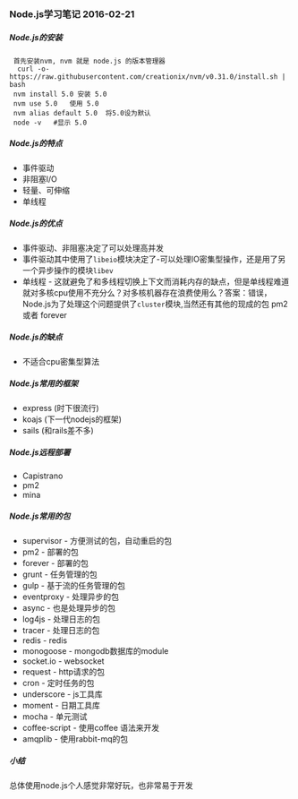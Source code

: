 ### Node.js学习笔记 2016-02-21
##### Node.js的安装
     首先安装nvm, nvm 就是 node.js 的版本管理器
      curl -o- https://raw.githubusercontent.com/creationix/nvm/v0.31.0/install.sh | bash
     nvm install 5.0 安装 5.0
     nvm use 5.0   使用 5.0
     nvm alias default 5.0  将5.0设为默认
     node -v   #显示 5.0

##### Node.js的特点
- 事件驱动
- 非阻塞I/O
- 轻量、可伸缩
- 单线程

##### Node.js的优点
- 事件驱动、非阻塞决定了可以处理高并发
- 事件驱动其中使用了`libeio`模块决定了-可以处理IO密集型操作，还是用了另一个异步操作的模块`libev`
- 单线程 - 这就避免了和多线程切换上下文而消耗内存的缺点，但是单线程难道就对多核cpu使用不充分么？对多核机器存在浪费使用么？答案：错误，Node.js为了处理这个问题提供了`cluster`模块,当然还有其他的现成的包 pm2 或者 forever

##### Node.js的缺点
- 不适合cpu密集型算法

##### Node.js常用的框架

- express (时下很流行)
- koajs (下一代nodejs的框架)
- sails (和rails差不多)

##### Node.js远程部署

- Capistrano
- pm2
- mina

##### Node.js常用的包
- supervisor - 方便测试的包，自动重启的包
- pm2 - 部署的包
- forever - 部署的包
- grunt - 任务管理的包
- gulp - 基于流的任务管理的包
- eventproxy - 处理异步的包
- async - 也是处理异步的包
- log4js - 处理日志的包
- tracer - 处理日志的包
- redis - redis
- monogoose - mongodb数据库的module
- socket.io - websocket
- request - http请求的包
- cron - 定时任务的包
- underscore - js工具库
- moment - 日期工具库
- mocha - 单元测试
- coffee-script - 使用coffee 语法来开发
- amqplib - 使用rabbit-mq的包

##### 小结
总体使用node.js个人感觉非常好玩，也非常易于开发



